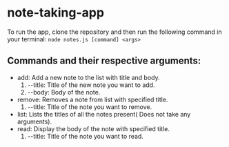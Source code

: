 # note-taking-app

To run the app, clone the repository and then run the following command in your terminal:
``` node notes.js [command] <args> ```
  
## Commands and their respective arguments:
  - add: Add a new note to the list with title and body.
    1. --title: Title of the new note you want to add.
    2. --body: Body of the note.
  - remove: Removes a note from list with specified title.
    1. --title: Title of the note you want to remove.
  - list: Lists the titles of all the notes present( Does not take any arguments).
  - read: Display the body of the note with specified title.
    1. --title: Title of the note you want to read.
